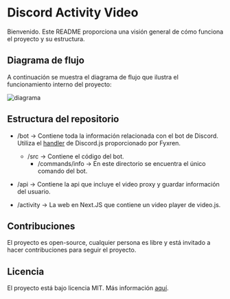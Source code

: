 # Discord Activity Video

Bienvenido. Este README proporciona una visión general de cómo funciona el proyecto y su estructura.

## Diagrama de flujo
A continuación se muestra el diagrama de flujo que ilustra el funcionamiento interno del proyecto:

![diagrama](https://github.com/user-attachments/assets/d316f61e-1897-43a5-bcf5-3816e83b9de6)

## Estructura del repositorio

- /bot -> Contiene toda la información relacionada con el bot de Discord. Utiliza el [handler](https://github.com/Fyxren/discord.js-v14-handler) de Discord.js proporcionado por Fyxren.
  - /src -> Contiene el código del bot.
    - /commands/info -> En este directorio se encuentra el único comando del bot.

- /api -> Contiene la api que incluye el video proxy y guardar información del usuario.

- /activity -> La web en Next.JS que contiene un video player de video.js.

## Contribuciones
El proyecto es open-source, cualquier persona es libre y está invitado a hacer contribuciones para seguir el proyecto.

## Licencia
El proyecto está bajo licencia MIT. Más información [aquí](https://github.com/polo-1245-oficial/discordVideoActivity/blob/main/LICENSE).
